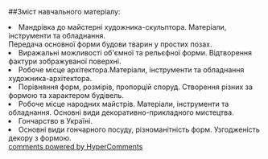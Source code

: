 <div id="hypercomments_widget" class="js-hypercomments-widget invisible"></div>

##Зміст навчального матеріалу:

<li>Мандрівка до майстерні художника-скульптора. Матеріали, інструменти та обладнання.</li>
Передача основної форми будови тварин у простих позах.</li>
<li>Виражальні можливості об'ємної та рельєфної форми. Відтворення фактури зображуваної поверхні.</li>
<li>Робоче місце архітектора.Матеріали, інструменти та обладнання художника-архітектора. </li>
<li>Порівняння форм, розмірів, пропорцій споруд. Створення різних за формою та характером будівель.</li>
<li>Робоче місце народних майстрів. Матеріали, інструменти та обладнання. Основні види декоративно-прикладного мистецтва. </li>
<li>Гончарство в Україні.</li>
<li>Основні види гончарного посуду, різноманітність форм. Узгодженість декору з формою.</li>



<div class="js-hypercomments-container">
    <a href="http://hypercomments.com" class="hc-link" title="comments widget">comments powered by HyperComments</a>
</div>